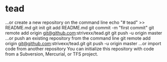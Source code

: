 # tead

…or create a new repository on the command line
echo "# tead" >> README.md
git init
git add README.md
git commit -m "first commit"
git remote add origin git@github.com:strivexx/tead.git
git push -u origin master
…or push an existing repository from the command line
git remote add origin git@github.com:strivexx/tead.git
git push -u origin master
…or import code from another repository
You can initialize this repository with code from a Subversion, Mercurial, or TFS project.


